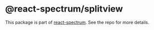 # @react-spectrum/splitview

This package is part of [react-spectrum](https://github.com/watheia/rsp-kit). See the repo for more details.
